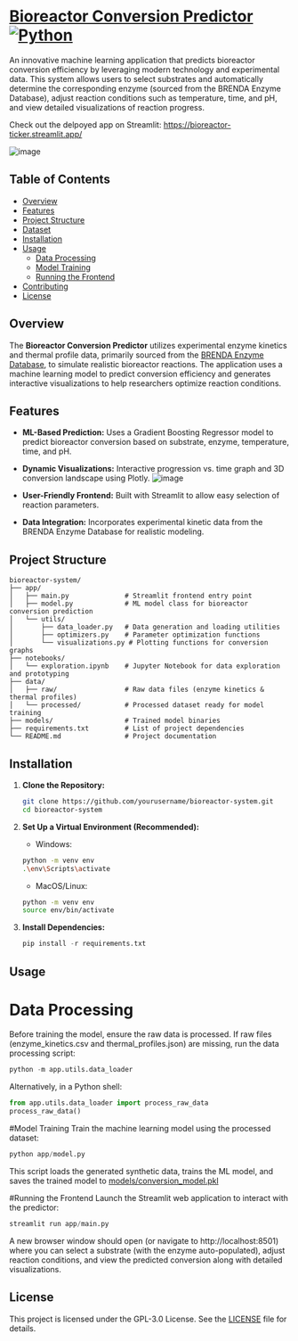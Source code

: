 # [Bioreactor Conversion Predictor](https://bioreactor-ticker.streamlit.app/) [![Python](https://img.shields.io/badge/Python-3776AB?logo=python&logoColor=fff)](#)

An innovative machine learning application that predicts bioreactor conversion efficiency by leveraging modern technology and experimental data. This system allows users to select substrates and automatically determine the corresponding enzyme (sourced from the BRENDA Enzyme Database), adjust reaction conditions such as temperature, time, and pH, and view detailed visualizations of reaction progress.

Check out the delpoyed app on Streamlit: https://bioreactor-ticker.streamlit.app/

![image](https://github.com/user-attachments/assets/15453073-10cf-47b5-b5e2-10740493a756)


## Table of Contents

- [Overview](#overview)
- [Features](#features)
- [Project Structure](#project-structure)
- [Dataset](#dataset)
- [Installation](#installation)
- [Usage](#usage)
  - [Data Processing](#data-processing)
  - [Model Training](#model-training)
  - [Running the Frontend](#running-the-frontend)
- [Contributing](#contributing)
- [License](#license)

## Overview

The **Bioreactor Conversion Predictor** utilizes experimental enzyme kinetics and thermal profile data, primarily sourced from the [BRENDA Enzyme Database](https://www.brenda-enzymes.org/), to simulate realistic bioreactor reactions. The application uses a machine learning model to predict conversion efficiency and generates interactive visualizations to help researchers optimize reaction conditions.

## Features

- **ML-Based Prediction:** Uses a Gradient Boosting Regressor model to predict bioreactor conversion based on substrate, enzyme, temperature, time, and pH.
- **Dynamic Visualizations:** Interactive progression vs. time graph and 3D conversion landscape using Plotly.
  ![image](https://github.com/user-attachments/assets/c2e0a8c7-2cb7-45d2-9464-116d725321db)

- **User-Friendly Frontend:** Built with Streamlit to allow easy selection of reaction parameters.
- **Data Integration:** Incorporates experimental kinetic data from the BRENDA Enzyme Database for realistic modeling.

## Project Structure

```plaintext
bioreactor-system/
├── app/
│   ├── main.py              # Streamlit frontend entry point
│   ├── model.py             # ML model class for bioreactor conversion prediction
│   └── utils/
│       ├── data_loader.py   # Data generation and loading utilities
│       ├── optimizers.py    # Parameter optimization functions
│       └── visualizations.py # Plotting functions for conversion graphs
├── notebooks/
│   └── exploration.ipynb    # Jupyter Notebook for data exploration and prototyping
├── data/
│   ├── raw/                 # Raw data files (enzyme kinetics & thermal profiles)
│   └── processed/           # Processed dataset ready for model training
├── models/                  # Trained model binaries
├── requirements.txt         # List of project dependencies
└── README.md                # Project documentation
```

## Installation

1. **Clone the Repository:**

   ```bash
   git clone https://github.com/yourusername/bioreactor-system.git
   cd bioreactor-system
   ```

2. **Set Up a Virtual Environment (Recommended):**
   * Windows:
    ```bash
    python -m venv env
    .\env\Scripts\activate
    ```
   * MacOS/Linux:
    ```bash
    python -m venv env
    source env/bin/activate
    ```  
3. **Install Dependencies:**
   ```py
   pip install -r requirements.txt
   ```
## Usage

# Data Processing
Before training the model, ensure the raw data is processed. If raw files (enzyme_kinetics.csv and thermal_profiles.json) are missing, run the data processing script:
```py
python -m app.utils.data_loader
```
Alternatively, in a Python shell:
```py
from app.utils.data_loader import process_raw_data
process_raw_data()
```

#Model Training
Train the machine learning model using the processed dataset:
```py
python app/model.py
```
This script loads the generated synthetic data, trains the ML model, and saves the trained model to [models/conversion_model.pkl](#models)

#Running the Frontend
Launch the Streamlit web application to interact with the predictor:
```py
streamlit run app/main.py
```
A new browser window should open (or navigate to http://localhost:8501) where you can select a substrate (with the enzyme auto-populated), adjust reaction conditions, and view the predicted conversion along with detailed visualizations.

## License
This project is licensed under the GPL-3.0 License. See the [LICENSE](#license) file for details.
